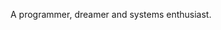 <!-- <h1> Hola Earthling 👋 </h1> -->
<!---->
<!-- ![](https://komarev.com/ghpvc/?username=NavinShrinivas) [Not unique visitors :(] -->
<!---->
<!-- You have reached my GitHub Dashboard. Under these lines you will see few self defined numbers. -->
<!-- Feel free to go through my repo and star ones u like :)) . Currently I am working on my problem solving skills and regualrly build cool, stable, fast and scalable applications! -->
<!---->
<!-- My domain of preference is Systems Engineering. -->
<!--   -->
<!--  <h2>Few things intresting about me:</h2> -->
<!--   -->
<!--  - Majorly self taught , super passionate about computers in general :)) :alien: -->
<!--  - Love to code and problem solve with all my dear life, Yes I am proud geek :) :computer: -->
<!--  - I have not drank a single cup of coffee or tea and I plan remain caffeine sober xD :coffee: -->
<!--  - 20 years old :two::zero: -->
<!--  - Studying CSE in PES University 🎓 -->
<!---->
<!---->
<!-- <hr> -->
<!-- <!-- <img align='right' src='https://user-images.githubusercontent.com/5713670/87202985-820dcb80-c2b6-11ea-9f56-7ec461c497c3.gif' width='100"'> -->
<!---->
<!---->
<!-- <h3> Languages I use to build thing : </h3> -->
<!---->
<!-- <img align='left' src="https://img.icons8.com/color/48/000000/c-plus-plus-logo.png"/><img align='left' src="https://img.icons8.com/color/48/000000/python.png"/><img align="left" src="https://img.icons8.com/color/48/000000/c-programming.png"/><img align="left" src="https://www.rust-lang.org/logos/rust-logo-64x64.png"/><img src="https://img.icons8.com/color/48/000000/javascript--v1.png"/><img src="https://img.icons8.com/color/48/000000/golang.png"/> -->
<!-- <br><br> -->
<!-- Does not mean I can't code in other languages pretty well , google ftw xD<br> -->
<!---->
<!-- <b>So much more to learn, so much more to try out. Time to explore everyting possible!</b> -->
<!---->
<!-- ## Stats : -->
<!---->
<!---->
<!-- <img alt="" align="left" src="http://github-profile-summary-cards.vercel.app/api/cards/repos-per-language?username=NavinShrinivas&theme=github_dark" /> -->
<!---->
<!-- <img alt="" src="http://github-profile-summary-cards.vercel.app/api/cards/most-commit-language?username=NavinShrinivas&theme=github_dark" /> -->
<!---->
<!-- <!-- <img src="https://api.githubtrends.io/user/svg/NavinShrinivas/langs?time_range=six_months&include_private=True&loc_metric=changed&theme=dark"> --> 
<!---->
<!-- <!-- <h2> Github Wrapped 2022 </h2> -->
<!---->
<!-- ![github-wrapped](https://user-images.githubusercontent.com/42774281/205117311-2db03242-b20b-4fd4-ba86-8e7a18b4721c.png) -->
<!---->
<!---->
<!-- <h2> Connect with me: </h2> -->
<!---->
<!-- [<img align="left" src="https://img.icons8.com/fluent/48/000000/instagram-new.png"/>][instagram] -->
<!-- [<img align="left" src="https://img.icons8.com/fluent/48/000000/telegram-app.png"/>][telegram] -->
<!-- [<img align="left" src="https://img.icons8.com/fluent/48/000000/gmail.png"/>][email] -->
<!---->
<!-- [instagram]: https://www.instagram.com/navin_shrinivas -->
<!-- [telegram]: https://t.me/navinshrinivas -->
<!-- [email]: mailto:karupal2002@gmail.com -->
<!-- <br> <br> -->
<!---->
<!-- <!--**NavinShrinivas/NavinShrinivas** is a ✨ _special_ ✨ repository because its `README.md` (this file) appears on your GitHub profile.--> 
A programmer, dreamer and systems enthusiast.
